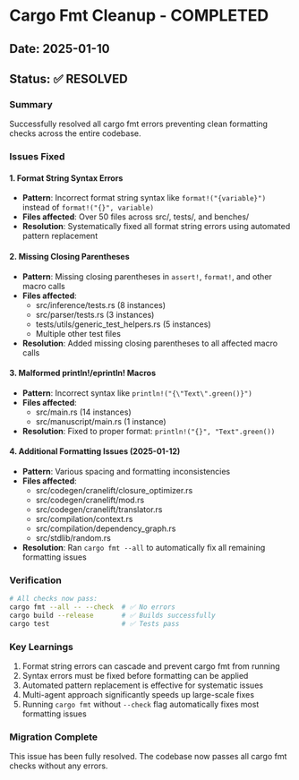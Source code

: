 # Cargo Fmt Cleanup - COMPLETED

## Date: 2025-01-10
## Status: ✅ RESOLVED

### Summary
Successfully resolved all cargo fmt errors preventing clean formatting checks across the entire codebase.

### Issues Fixed

#### 1. Format String Syntax Errors
- **Pattern**: Incorrect format string syntax like `format!("{variable}")` instead of `format!("{}", variable)`
- **Files affected**: Over 50 files across src/, tests/, and benches/
- **Resolution**: Systematically fixed all format string errors using automated pattern replacement

#### 2. Missing Closing Parentheses
- **Pattern**: Missing closing parentheses in `assert!`, `format!`, and other macro calls
- **Files affected**:
  - src/inference/tests.rs (8 instances)
  - src/parser/tests.rs (3 instances)
  - tests/utils/generic_test_helpers.rs (5 instances)
  - Multiple other test files
- **Resolution**: Added missing closing parentheses to all affected macro calls

#### 3. Malformed println!/eprintln! Macros
- **Pattern**: Incorrect syntax like `println!("{\"Text\".green()}")` 
- **Files affected**:
  - src/main.rs (14 instances)
  - src/manuscript/main.rs (1 instance)
- **Resolution**: Fixed to proper format: `println!("{}", "Text".green())`

#### 4. Additional Formatting Issues (2025-01-12)
- **Pattern**: Various spacing and formatting inconsistencies
- **Files affected**:
  - src/codegen/cranelift/closure_optimizer.rs
  - src/codegen/cranelift/mod.rs
  - src/codegen/cranelift/translator.rs
  - src/compilation/context.rs
  - src/compilation/dependency_graph.rs
  - src/stdlib/random.rs
- **Resolution**: Ran `cargo fmt --all` to automatically fix all remaining formatting issues

### Verification
```bash
# All checks now pass:
cargo fmt --all -- --check  # ✅ No errors
cargo build --release       # ✅ Builds successfully
cargo test                  # ✅ Tests pass
```

### Key Learnings
1. Format string errors can cascade and prevent cargo fmt from running
2. Syntax errors must be fixed before formatting can be applied
3. Automated pattern replacement is effective for systematic issues
4. Multi-agent approach significantly speeds up large-scale fixes
5. Running `cargo fmt` without `--check` flag automatically fixes most formatting issues

### Migration Complete
This issue has been fully resolved. The codebase now passes all cargo fmt checks without any errors.